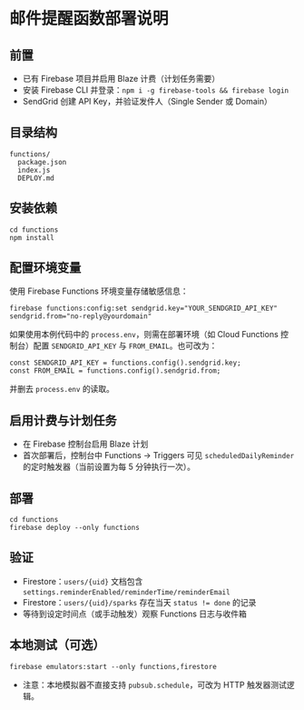 # 邮件提醒函数部署说明

## 前置
- 已有 Firebase 项目并启用 Blaze 计费（计划任务需要）
- 安装 Firebase CLI 并登录：`npm i -g firebase-tools && firebase login`
- SendGrid 创建 API Key，并验证发件人（Single Sender 或 Domain）

## 目录结构
```
functions/
  package.json
  index.js
  DEPLOY.md
```

## 安装依赖
```
cd functions
npm install
```

## 配置环境变量
使用 Firebase Functions 环境变量存储敏感信息：
```
firebase functions:config:set sendgrid.key="YOUR_SENDGRID_API_KEY" sendgrid.from="no-reply@yourdomain"
```
如果使用本例代码中的 `process.env`，则需在部署环境（如 Cloud Functions 控制台）配置 `SENDGRID_API_KEY` 与 `FROM_EMAIL`。也可改为：
```
const SENDGRID_API_KEY = functions.config().sendgrid.key;
const FROM_EMAIL = functions.config().sendgrid.from;
```
并删去 `process.env` 的读取。

## 启用计费与计划任务
- 在 Firebase 控制台启用 Blaze 计划
- 首次部署后，控制台中 Functions → Triggers 可见 `scheduledDailyReminder` 的定时触发器（当前设置为每 5 分钟执行一次）。

## 部署
```
cd functions
firebase deploy --only functions
```

## 验证
- Firestore：`users/{uid}` 文档包含 `settings.reminderEnabled/reminderTime/reminderEmail`
- Firestore：`users/{uid}/sparks` 存在当天 `status != done` 的记录
- 等待到设定时间点（或手动触发）观察 Functions 日志与收件箱

## 本地测试（可选）
```
firebase emulators:start --only functions,firestore
```
- 注意：本地模拟器不直接支持 `pubsub.schedule`，可改为 HTTP 触发器测试逻辑。
